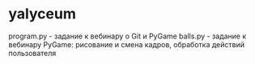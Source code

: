 # yalyceum
program.py - задание к вебинару о Git и PyGame
balls.py - задание к вебинару PyGame: рисование и смена кадров, обработка действий пользователя
